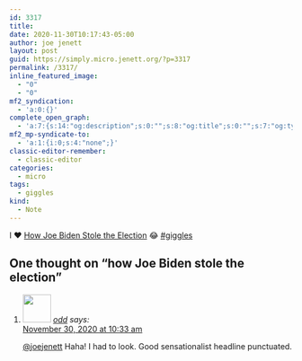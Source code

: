 ```yaml
---
id: 3317
title: 
date: 2020-11-30T10:17:43-05:00
author: joe jenett
layout: post
guid: https://simply.micro.jenett.org/?p=3317
permalink: /3317/
inline_featured_image:
  - "0"
  - "0"
mf2_syndication:
  - 'a:0:{}'
complete_open_graph:
  - 'a:7:{s:14:"og:description";s:0:"";s:8:"og:title";s:0:"";s:7:"og:type";s:0:"";s:12:"twitter:card";s:7:"summary";s:15:"twitter:creator";s:0:"";s:19:"twitter:description";s:0:"";s:8:"og:image";s:0:"";}'
mf2_mp-syndicate-to:
  - 'a:1:{i:0;s:4:"none";}'
classic-editor-remember:
  - classic-editor
categories:
  - micro
tags:
  - giggles
kind:
  - Note
---
```

I ❤️ [How Joe Biden Stole the Election](https://howbidenstoletheelection.com/ "How Joe Biden Stole the Election") 😂 <a rel="tag" class="u-tag u-category" href="https://simply.personal.jenett.org/tag/giggles/">#giggles</a>

<h2 id="comments-title">One thought on “<span>how Joe Biden stole the election</span>”		</h2>


<ol class="commentlist">
<li class="comment even thread-even depth-1 u-comment h-cite h-entry p-comment" id="li-comment-504">
<article id="comment-504" class="comment " itemprop="comment" itemscope="" itemtype="http://schema.org/Comment">
<footer>
<address class="comment-author p-author author vcard hcard h-card" itemprop="creator" itemscope="" itemtype="http://schema.org/Person">
<img alt="" src="https://micro.blog/odd/avatar.jpg" srcset="https://micro.blog/odd/avatar.jpg 2x" class="avatar avatar-50 photo avatar-default local-avatar u-photo" itemprop="image" loading="lazy" width="50" height="50">				<cite class="fn p-name" itemprop="name"><a href="https://micro.blog/odd" rel="external nofollow ugc" class="u-url url">odd</a></cite> <span class="says">says:</span>					</address>
<!-- .comment-author .vcard -->

<div class="comment-meta commentmetadata">
<a href="https://micro.blog/odd/10653332"><time class="updated published dt-updated dt-published" datetime="2020-11-30T10:33:12-05:00" itemprop="datePublished dateModified dateCreated">
November 30, 2020 at 10:33 am						</time></a>
</div>
<!-- .comment-meta .commentmetadata -->
</footer>

<div class="comment-content e-content p-summary p-name" itemprop="text name description">
<p><a href="https://micro.blog/joejenett" rel="nofollow ugc">@joejenett</a> Haha! I had to look. Good sensationalist headline punctuated.</p></div></article></li></ol>